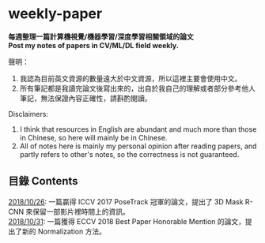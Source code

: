 # weekly-paper #
**每週整理一篇計算機視覺/機器學習/深度學習相關領域的論文**  
**Post my notes of papers in CV/ML/DL field weekly.**  

聲明：  
1) 我認為目前英文資源的數量遠大於中文資源，所以這裡主要會使用中文。  
2) 所有筆記都是我讀完論文後寫出來的，出自於我自己的理解或者部分參考他人筆記，無法保證內容正確性，請斟酌閱讀。  


Disclaimers:  
1) I think that resources in English are abundant and much more than those in Chinese, so here will mainly be in Chinese.  
2) All of notes here is mainly my personal opinion after reading papers, and partly refers to other's notes, so the correctness is not guaranteed.  

## 目錄 Contents  

[2018/10/26](2018/October/26.md): 一篇贏得 ICCV 2017 PoseTrack 冠軍的論文，提出了 3D Mask R-CNN 來保留一部影片裡時間上的資訊。  
[2018/10/31](2018/October/31.md): 一篇獲得 ECCV 2018 Best Paper Honorable Mention 的論文，提出了新的 Normalization 方法。
